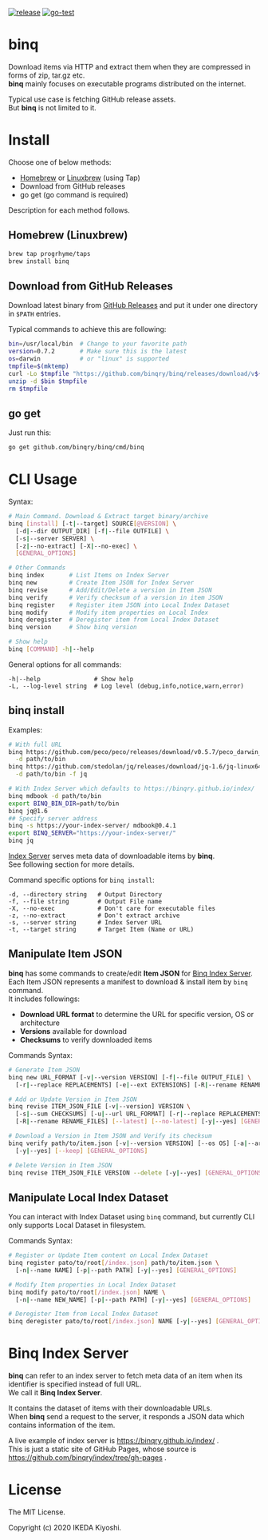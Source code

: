 [![release](https://badgen.net/github/release/binqry/binq)](https://github.com/binqry/binq/releases)
[![go-test](https://github.com/binqry/binq/workflows/go-test/badge.svg)](https://github.com/binqry/binq/actions?query=workflow%3Ago-test)

# binq

Download items via HTTP and extract them when they are compressed in forms of zip, tar.gz etc.  
**binq** mainly focuses on executable programs distributed on the internet.

Typical use case is fetching GitHub release assets.  
But **binq** is not limited to it.

# Install

Choose one of below methods:

- [Homebrew](https://brew.sh/) or [Linuxbrew](https://docs.brew.sh/Homebrew-on-Linux) (using Tap)
- Download from GitHub releases
- go get (go command is required)

Description for each method follows.

## Homebrew (Linuxbrew)

```sh
brew tap progrhyme/taps
brew install binq
```

## Download from GitHub Releases

Download latest binary from [GitHub Releases](https://github.com/binqry/binq/releases)
and put it under one directory in `$PATH` entries.

Typical commands to achieve this are following:

```sh
bin=/usr/local/bin  # Change to your favorite path
version=0.7.2       # Make sure this is the latest
os=darwin           # or "linux" is supported
tmpfile=$(mktemp)
curl -Lo $tmpfile "https://github.com/binqry/binq/releases/download/v${version}/binq_${version}_${os}_amd64.zip"
unzip -d $bin $tmpfile
rm $tmpfile
```

## go get

Just run this:

```sh
go get github.com/binqry/binq/cmd/binq
```

# CLI Usage

Syntax:

```sh
# Main Command. Download & Extract target binary/archive
binq [install] [-t|--target] SOURCE[@VERSION] \
  [-d|--dir OUTPUT_DIR] [-f|--file OUTFILE] \
  [-s|--server SERVER] \
  [-z|--no-extract] [-X|--no-exec] \
  [GENERAL_OPTIONS]

# Other Commands
binq index       # List Items on Index Server
binq new         # Create Item JSON for Index Server
binq revise      # Add/Edit/Delete a version in Item JSON
binq verify      # Verify checksum of a version in item JSON
binq register    # Register item JSON into Local Index Dataset
binq modify      # Modify item properties on Local Index
binq deregister  # Deregister item from Local Index Dataset
binq version     # Show binq version

# Show help
binq [COMMAND] -h|--help
```

General options for all commands:

```
-h|--help               # Show help
-L, --log-level string  # Log level (debug,info,notice,warn,error)
```

## binq install

Examples:

```sh
# With full URL
binq https://github.com/peco/peco/releases/download/v0.5.7/peco_darwin_amd64.zip \
  -d path/to/bin
binq https://github.com/stedolan/jq/releases/download/jq-1.6/jq-linux64 \
  -d path/to/bin -f jq

# With Index Server which defaults to https://binqry.github.io/index/
binq mdbook -d path/to/bin
export BINQ_BIN_DIR=path/to/bin
binq jq@1.6
## Specify server address
binq -s https://your-index-server/ mdbook@0.4.1
export BINQ_SERVER="https://your-index-server/"
binq jq
```

[Index Server](#binq-index-server) serves meta data of downloadable items by **binq**.  
See following section for more details.

Command specific options for `binq install`:

```
-d, --directory string   # Output Directory
-f, --file string        # Output File name
-X, --no-exec            # Don't care for executable files
-z, --no-extract         # Don't extract archive
-s, --server string      # Index Server URL
-t, --target string      # Target Item (Name or URL)
```

## Manipulate Item JSON

**binq** has some commands to create/edit **Item JSON** for [Binq Index Server](#binq-index-server).  
Each Item JSON represents a manifest to download & install item by `binq` command.  
It includes followings:

- **Download URL format** to determine the URL for specific version, OS or architecture
- **Versions** available for download
- **Checksums** to verify downloaded items

Commands Syntax:

```sh
# Generate Item JSON
binq new URL_FORMAT [-v|--version VERSION] [-f|--file OUTPUT_FILE] \
  [-r|--replace REPLACEMENTS] [-e|--ext EXTENSIONS] [-R|--rename RENAME_FILES] [GENERAL_OPTIONS]

# Add or Update Version in Item JSON
binq revise ITEM_JSON_FILE [-v|--version] VERSION \
  [-s|--sum CHECKSUMS] [-u|--url URL_FORMAT] [-r|--replace REPLACEMENTS] [-e|--ext EXTENSIONS] \
  [-R|--rename RENAME_FILES] [--latest] [--no-latest] [-y|--yes] [GENERAL_OPTIONS]

# Download a Version in Item JSON and Verify its checksum
binq verify path/to/item.json [-v|--version VERSION] [--os OS] [-a|--arch ARCH] \
  [-y|--yes] [--keep] [GENERAL_OPTIONS]

# Delete Version in Item JSON
binq revise ITEM_JSON_FILE VERSION --delete [-y|--yes] [GENERAL_OPTIONS]
```

## Manipulate Local Index Dataset

You can interact with Index Dataset using `binq` command, but currently CLI only supports Local
Dataset in filesystem.

Commands Syntax:

```sh
# Register or Update Item content on Local Index Dataset
binq register pato/to/root[/index.json] path/to/item.json \
  [-n|--name NAME] [-p|--path PATH] [-y|--yes] [GENERAL_OPTIONS]

# Modify Item properties in Local Index Dataset
binq modify pato/to/root[/index.json] NAME \
  [-n|--name NEW_NAME] [-p|--path PATH] [-y|--yes] [GENERAL_OPTIONS]

# Deregister Item from Local Index Dataset
binq deregister pato/to/root[/index.json] NAME [-y|--yes] [GENERAL_OPTIONS]
```

# Binq Index Server

**binq** can refer to an index server to fetch meta data of an item when its identifier is specified
instead of full URL.  
We call it **Binq Index Server**.

It contains the dataset of items with their downloadable URLs.  
When **binq** send a request to the server, it responds a JSON data which contains information of
the item.

A live example of index server is https://binqry.github.io/index/ .  
This is just a static site of GitHub Pages, whose source is https://github.com/binqry/index/tree/gh-pages .

# License

The MIT License.

Copyright (c) 2020 IKEDA Kiyoshi.
